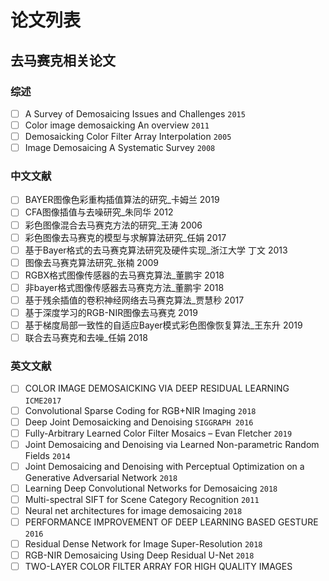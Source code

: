 # 论文列表

## 去马赛克相关论文

### 综述

- [ ] A Survey of Demosaicing Issues and Challenges `2015`
- [ ] Color image demosaicking An overview `2011`
- [ ] Demosaicking Color Filter Array Interpolation `2005`
- [ ] Image Demosaicing A Systematic Survey `2008`

### 中文文献

- [ ] BAYER图像色彩重构插值算法的研究_卡姆兰 2019
- [ ] CFA图像插值与去噪研究_朱同华 2012
- [ ] 彩色图像混合去马赛克方法的研究_王涛 2006
- [ ] 彩色图像去马赛克的模型与求解算法研究_任娟 2017
- [ ] 基于Bayer格式的去马赛克算法研究及硬件实现_浙江大学 丁文 2013
- [ ] 图像去马赛克算法研究_张楠 2009
- [ ] RGBX格式图像传感器的去马赛克算法_董鹏宇 2018
- [ ] 非bayer格式图像传感器去马赛克方法_董鹏宇 2018
- [ ] 基于残余插值的卷积神经网络去马赛克算法_贾慧秒 2017
- [ ] 基于深度学习的RGB-NIR图像去马赛克 2019
- [ ] 基于梯度局部一致性的自适应Bayer模式彩色图像恢复算法_王东升 2019
- [ ] 联合去马赛克和去噪_任娟 2018

### 英文文献

- [ ] COLOR IMAGE DEMOSAICKING VIA DEEP RESIDUAL LEARNING `ICME2017`
- [ ] Convolutional Sparse Coding for RGB+NIR Imaging `2018`
- [ ] Deep Joint Demosaicking and Denoising `SIGGRAPH 2016`
- [ ] Fully-Arbitrary Learned Color Filter Mosaics – Evan Fletcher `2019`
- [ ] Joint Demosaicing and Denoising via Learned Non-parametric Random Fields `2014`
- [ ] Joint Demosaicing and Denoising with Perceptual Optimization on a Generative Adversarial Network `2018`
- [ ] Learning Deep Convolutional Networks for Demosaicing `2018`
- [ ] Multi-spectral SIFT for Scene Category Recognition `2011`
- [ ] Neural net architectures for image demosaicing `2018`
- [ ] PERFORMANCE IMPROVEMENT OF DEEP LEARNING BASED GESTURE `2016`
- [ ] Residual Dense Network for Image Super-Resolution `2018`
- [ ] RGB-NIR Demosaicing Using Deep Residual U-Net `2018`
- [ ] TWO-LAYER COLOR FILTER ARRAY FOR HIGH QUALITY IMAGES